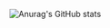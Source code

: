 ![Anurag's GitHub stats](https://github-readme-stats.vercel.app/api?username=Konippi&count_private=true&theme=noctis_minimus)
